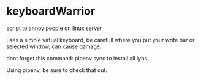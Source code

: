 # keyboardWarrior 
script to annoy people on linux server

uses a simple virtual keyboard, be carefull where you put your write bar or selected window, can cause damage.

dont forget this command: pipenv sync
to install all lybs

Using pipenv, be sure to check that out.
